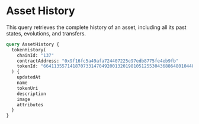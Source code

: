 # Asset History

This query retrieves the complete history of an asset, including all its past states, evolutions, and transfers.

```graphql
query AssetHistory {
  tokenHistory(
    chainId: "137"
    contractAddress: "0x9f16fc5a49afa724407225e97edb8775fe4eb9fb"
    tokenId: "66411355714187073314704920013201981051255304368864801044887078638344704552966"
  ) {
    updatedAt
    name
    tokenUri
    description
    image
    attributes
  }
}
```
